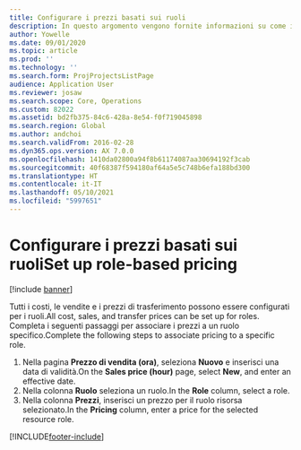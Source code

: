 ```yaml
---
title: Configurare i prezzi basati sui ruoli
description: In questo argomento vengono fornite informazioni su come impostare le dimensioni di determinazione dei prezzi per ruoli specifici.
author: Yowelle
ms.date: 09/01/2020
ms.topic: article
ms.prod: ''
ms.technology: ''
ms.search.form: ProjProjectsListPage
audience: Application User
ms.reviewer: josaw
ms.search.scope: Core, Operations
ms.custom: 82022
ms.assetid: bd2fb375-84c6-428a-8e54-f0f719045898
ms.search.region: Global
ms.author: andchoi
ms.search.validFrom: 2016-02-28
ms.dyn365.ops.version: AX 7.0.0
ms.openlocfilehash: 1410da02800a94f8b61174087aa30694192f3cab
ms.sourcegitcommit: 40f68387f594180af64a5e5c748b6efa188bd300
ms.translationtype: HT
ms.contentlocale: it-IT
ms.lasthandoff: 05/10/2021
ms.locfileid: "5997651"
---
```

# <a name="set-up-role-based-pricing"></a><span data-ttu-id="5b21a-103">Configurare i prezzi basati sui ruoli</span><span class="sxs-lookup"><span data-stu-id="5b21a-103">Set up role-based pricing</span></span>

[!include [banner](../includes/banner.md)]

<span data-ttu-id="5b21a-104">Tutti i costi, le vendite e i prezzi di trasferimento possono essere configurati per i ruoli.</span><span class="sxs-lookup"><span data-stu-id="5b21a-104">All cost, sales, and transfer prices can be set up for roles.</span></span> <span data-ttu-id="5b21a-105">Completa i seguenti passaggi per associare i prezzi a un ruolo specifico.</span><span class="sxs-lookup"><span data-stu-id="5b21a-105">Complete the following steps to associate pricing to a specific role.</span></span>

1. <span data-ttu-id="5b21a-106">Nella pagina **Prezzo di vendita (ora)**, seleziona **Nuovo** e inserisci una data di validità.</span><span class="sxs-lookup"><span data-stu-id="5b21a-106">On the **Sales price (hour)** page, select **New**, and enter an effective date.</span></span>
2. <span data-ttu-id="5b21a-107">Nella colonna **Ruolo** seleziona un ruolo.</span><span class="sxs-lookup"><span data-stu-id="5b21a-107">In the **Role** column, select a role.</span></span>
3. <span data-ttu-id="5b21a-108">Nella colonna **Prezzi**, inserisci un prezzo per il ruolo risorsa selezionato.</span><span class="sxs-lookup"><span data-stu-id="5b21a-108">In the **Pricing** column, enter a price for the selected resource role.</span></span>


[!INCLUDE[footer-include](../includes/footer-banner.md)]